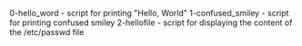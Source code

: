 0-hello_word - script for printing "Hello, World"
1-confused_smiley - script for printing confused smiley
2-hellofile - script for displaying the content of the /etc/passwd file
